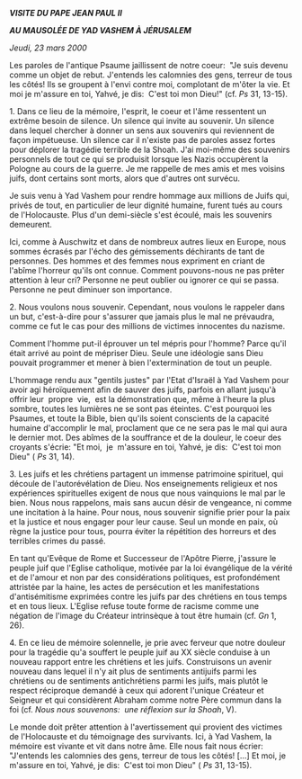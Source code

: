 ***VISITE DU PAPE JEAN PAUL II***

***AU MAUSOLÉE DE YAD VASHEM À JÉRUSALEM***

*Jeudi, 23 mars 2000*

Les paroles de l'antique Psaume jaillissent de notre coeur:  "Je suis devenu comme un objet de rebut. J'entends les calomnies des gens, terreur de tous les côtés! Ils se groupent à l'envi contre moi, complotant de m'ôter la vie. Et moi je m'assure en toi, Yahvé, je dis:  C'est toi mon Dieu!" (cf. *Ps* 31, 13-15).

1. Dans ce lieu de la mémoire, l'esprit, le coeur et l'âme ressentent un extrême besoin de silence. Un silence qui invite au souvenir. Un silence dans lequel chercher à donner un sens aux souvenirs qui reviennent de façon impétueuse. Un silence car il n'existe pas de paroles assez fortes pour déplorer la tragédie terrible de la Shoah. J'ai moi-même des souvenirs personnels de tout ce qui se produisit lorsque les Nazis occupèrent la Pologne au cours de la guerre. Je me rappelle de mes amis et mes voisins juifs, dont certains sont morts, alors que d'autres ont survécu.

Je suis venu à Yad Vashem pour rendre hommage aux millions de Juifs qui, privés de tout, en particulier de leur dignité humaine, furent tués au cours de l'Holocauste. Plus d'un demi-siècle s'est écoulé, mais les souvenirs demeurent.

Ici, comme à Auschwitz et dans de nombreux autres lieux en Europe, nous sommes écrasés par l'écho des gémissements déchirants de tant de personnes. Des hommes et des femmes nous expriment en criant de l'abîme l'horreur qu'ils ont connue. Comment pouvons-nous ne pas prêter attention à leur cri? Personne ne peut oublier ou ignorer ce qui se passa. Personne ne peut diminuer son importance.

2. Nous voulons nous souvenir. Cependant, nous voulons le rappeler dans un but, c'est-à-dire pour s'assurer que jamais plus le mal ne prévaudra, comme ce fut le cas pour des millions de victimes innocentes du nazisme.

Comment l'homme put-il éprouver un tel mépris pour l'homme? Parce qu'il était arrivé au point de mépriser Dieu. Seule une idéologie sans Dieu pouvait programmer et mener à bien l'extermination de tout un peuple.

L'hommage rendu aux "gentils justes" par l'Etat d'Israël à Yad Vashem pour avoir agi héroïquement afin de sauver des juifs, parfois en allant jusqu'à  offrir leur  propre  vie,  est la démonstration que, même à l'heure la plus sombre, toutes les lumières ne se sont pas éteintes. C'est pourquoi les Psaumes, et toute la Bible, bien qu'ils soient conscients de la capacité humaine d'accomplir le mal, proclament que ce ne sera pas le mal qui aura le dernier mot. Des abîmes de la souffrance et de la douleur, le coeur des croyants s'écrie: "Et moi,  je  m'assure en toi, Yahvé, je dis:  C'est toi mon Dieu" ( *Ps* 31, 14).

3. Les juifs et les chrétiens partagent un immense patrimoine spirituel, qui découle de l'autorévélation de Dieu. Nos enseignements religieux et nos expériences spirituelles exigent de nous que nous vainquions le mal par le bien. Nous nous rappelons, mais sans aucun désir de vengeance, ni comme une incitation à la haine. Pour nous, nous souvenir signifie prier pour la paix et la justice et nous engager pour leur cause. Seul un monde en paix, où règne la justice pour tous, pourra éviter la répétition des horreurs et des terribles crimes du passé.

En tant qu'Evêque de Rome et Successeur de l'Apôtre Pierre, j'assure le peuple juif que l'Eglise catholique, motivée par la loi évangélique de la vérité et de l'amour et non par des considérations politiques, est profondément attristée par la haine, les actes de persécution et les manifestations d'antisémitisme exprimées contre les juifs par des chrétiens en tous temps et en tous lieux. L'Eglise refuse toute forme de racisme comme une négation de l'image du Créateur intrinsèque à tout être humain (cf. *Gn* 1, 26).

4. En ce lieu de mémoire solennelle, je prie avec ferveur que notre douleur pour la tragédie qu'a souffert le peuple juif au XX siècle conduise à un nouveau rapport entre les chrétiens et les juifs. Construisons un avenir nouveau dans lequel il n'y ait plus de sentiments antijuifs parmi les chrétiens ou de sentiments antichrétiens parmi les juifs, mais plutôt le respect réciproque demandé à ceux qui adorent l'unique Créateur et Seigneur et qui considèrent Abraham comme notre Père commun dans la foi (cf. *Nous nous souvenons:  une réflexion sur la Shoah*, V).

Le monde doit prêter attention à l'avertissement qui provient des victimes de l'Holocauste et du témoignage des survivants. Ici, à Yad Vashem, la mémoire est vivante et vit dans notre âme. Elle nous fait nous écrier:  "J'entends les calomnies des gens, terreur de tous les côtés! \[...\] Et moi, je m'assure en toi, Yahvé, je dis:  C'est toi mon Dieu" ( *Ps* 31, 13-15).